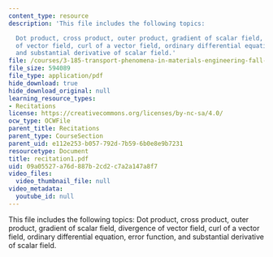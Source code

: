 ```yaml
---
content_type: resource
description: 'This file includes the following topics:

  Dot product, cross product, outer product, gradient of scalar field, divergence
  of vector field, curl of a vector field, ordinary differential equation, error function,
  and substantial derivative of scalar field.'
file: /courses/3-185-transport-phenomena-in-materials-engineering-fall-2003/09a05527a76d887b2cd2c7a2a147a8f7_recitation1.pdf
file_size: 594089
file_type: application/pdf
hide_download: true
hide_download_original: null
learning_resource_types:
- Recitations
license: https://creativecommons.org/licenses/by-nc-sa/4.0/
ocw_type: OCWFile
parent_title: Recitations
parent_type: CourseSection
parent_uid: e112e253-b057-792d-7b59-6b0e8e9b7231
resourcetype: Document
title: recitation1.pdf
uid: 09a05527-a76d-887b-2cd2-c7a2a147a8f7
video_files:
  video_thumbnail_file: null
video_metadata:
  youtube_id: null
---
```

This file includes the following topics:
Dot product, cross product, outer product, gradient of scalar field, divergence of vector field, curl of a vector field, ordinary differential equation, error function, and substantial derivative of scalar field.